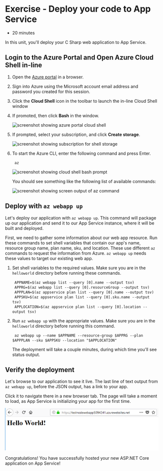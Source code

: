 # Exercise - Deploy your code to App Service

* 20 minutes

In this unit, you'll deploy your C Sharp web application to App Service.

## Login to the Azure Portal and Open Azure Cloud Shell in-line

1. Open the [Azure portal](https://portal.azure.com) in a browser.

2. Sign into Azure using the Microsoft account email address and password you created for this session.

3. Click the **Cloud Shell** icon in the toolbar to launch the in-line Cloud Shell window

4. If promoted, then click **Bash** in the window.

    ![screenshot showing azure portal cloud shell](images/webappcode1.png)

5. If prompted, select your subscription, and click **Create storage**.

    ![screenshot showing subscription for shell storage](images/webappcode2.png)

6. To start the Azure CLI, enter the following command and press Enter.

        az

    ![screenshot showing cloud shell bash prompt](images/webappcode3.png)

    You should see something like the following list of available commands:

    ![screenshot showing screen output of az command](images/webappcode4.png)

## Deploy with `az webapp up`

Let's deploy our application with `az webapp up`. This command will package up our application and send it to our App Service instance, where it will be built and deployed.

First, we need to gather some information about our web app resource. Run these commands to set shell variables that contain our app's name, resource group name, plan name, sku, and location. These use different `az` commands to request the information from Azure. `az webapp up` needs these values to target our existing web app.

1. Set shell variables to the required values. Make sure you are in the `helloworld` directory before running these commands.

        APPNAME=$(az webapp list --query [0].name --output tsv)
        APPRG=$(az webapp list --query [0].resourceGroup --output tsv)
        APPPLAN=$(az appservice plan list --query [0].name --output tsv)
        APPSKU=$(az appservice plan list --query [0].sku.name --output tsv)
        APPLOCATION=$(az appservice plan list --query [0].location --output tsv)

2. Run `az webapp up` with the appropriate values. Make sure you are in the `helloworld` directory before running this command.

        az webapp up --name $APPNAME --resource-group $APPRG --plan $APPPLAN --sku $APPSKU --location "$APPLOCATION"

    The deployment will take a couple minutes, during which time you'll see status output.

## Verify the deployment

Let's browse to our application to see it live. The last line of text output from `az webapp up`, before the JSON output, has a link to your app. 

Click it to navigate there in a new browser tab. The page will take a moment to load, as App Service is initializing your app for the first time.

![Screenshot showing the helloworld app page.](images/webappdeploy1b.png)

Congratulations! You have successfully hosted your new ASP.NET Core application on App Service!
